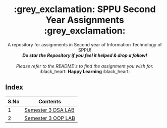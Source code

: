 
<h1 align="middle"> :grey_exclamation: SPPU Second Year Assignments :grey_exclamation: </h1>
<p align ="middle"> A repository for assignments in Second year of Information Technology of SPPU! <br>
<b><i>Do star the Repository if you feel it helped & drop a follow!</b></i><br><br>
<i>Please refer to the README's to find the assignment you wish for. </i> <br>
:black_heart: <b> Happy Learning </b> :black_heart:
<br></p>

## Index
| S.No | Contents |
| ------- | --- |
| 1 | [Semester 3 DSA LAB](https://github.com/bhaumikmaan/SPPU-Second-Year-Assignments/tree/main/Semester%203/Data%20Structures%20and%20Algorithms%20Lab) |
| 2 | [Semester 3 OOP LAB](https://github.com/bhaumikmaan/SPPU-Second-Year-Assignments/tree/main/Semester%203/Object%20Oriented%20Programming%20Lab)|


